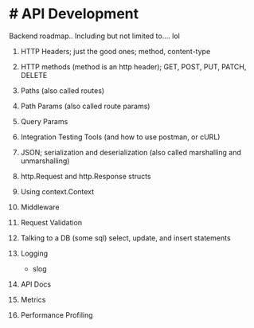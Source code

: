 # # API Development
Backend roadmap.. Including but not limited to.... lol
1. HTTP Headers; just the good ones; method, content-type
2. HTTP methods (method is an http header); GET, POST, PUT, PATCH, DELETE
3. Paths (also called routes)
4. Path Params (also called route params)
5. Query Params
6. Integration Testing Tools (and how to use postman, or cURL)
7. JSON; serialization and deserialization (also called marshalling and unmarshalling)
8. http.Request and http.Response structs
9. Using context.Context 
10. Middleware
11. Request Validation
12. Talking to a DB (some sql) select, update, and insert statements 
13. Logging
     - slog
14. API Docs 
15. Metrics
    
16. Performance Profiling
